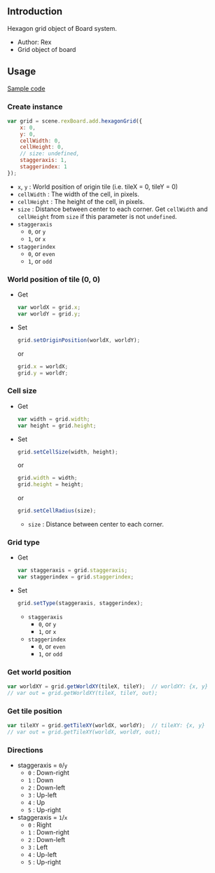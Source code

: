 ## Introduction

Hexagon grid object of Board system.

- Author: Rex
- Grid object of board

## Usage

[Sample code](https://github.com/rexrainbow/phaser3-rex-notes/tree/master/examples/board)

### Create instance

```javascript
var grid = scene.rexBoard.add.hexagonGrid({
    x: 0,
    y: 0,
    cellWidth: 0,
    cellHeight: 0,
    // size: undefined,
    staggeraxis: 1,
    staggerindex: 1
});
```

- `x`, `y` : World position of origin tile (i.e. tileX = 0, tileY = 0)
- `cellWidth` : The width of the cell, in pixels.
- `cellHeight` : The height of the cell, in pixels.
- `size` : Distance between center to each corner. Get `cellWidth` and `cellHeight` from `size` if this parameter is not `undefined`.
- `staggeraxis`
    - `0`, or `y`
    - `1`, or `x`
- `staggerindex`
    - `0`, or `even`
    - `1`, or `odd`

### World position of tile (0, 0)

- Get
    ```javascript
    var worldX = grid.x;
    var worldY = grid.y;
    ```
- Set
    ```javascript
    grid.setOriginPosition(worldX, worldY);
    ```
    or
    ```javascript
    grid.x = worldX;
    grid.y = worldY;
    ```

### Cell size

- Get
    ```javascript
    var width = grid.width;
    var height = grid.height;
    ```
- Set
    ```javascript
    grid.setCellSize(width, height);
    ```
    or
    ```javascript
    grid.width = width;
    grid.height = height;
    ```
    or
    ```javascript
    grid.setCellRadius(size);
    ```
    - `size` : Distance between center to each corner.

### Grid type

- Get
    ```javascript
    var staggeraxis = grid.staggeraxis;
    var staggerindex = grid.staggerindex;
    ```
- Set
    ```javascript
    grid.setType(staggeraxis, staggerindex);
    ```
    - `staggeraxis`
        - `0`, or `y`
        - `1`, or `x`
    - `staggerindex`
        - `0`, or `even`
        - `1`, or `odd`

### Get world position

```javascript
var worldXY = grid.getWorldXY(tileX, tileY);  // worldXY: {x, y}
// var out = grid.getWorldXY(tileX, tileY, out);
```

### Get tile position

```javascript
var tileXY = grid.getTileXY(worldX, worldY);  // tileXY: {x, y}
// var out = grid.getTileXY(worldX, worldY, out);
```

### Directions

- staggeraxis = `0`/`y`
    - `0` : Down-right
    - `1` : Down
    - `2` : Down-left
    - `3` : Up-left
    - `4` : Up
    - `5` : Up-right
- staggeraxis = `1`/`x`
    - `0` : Right
    - `1` : Down-right
    - `2` : Down-left
    - `3` : Left
    - `4` : Up-left
    - `5` : Up-right